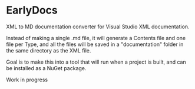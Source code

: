 # EarlyDocs

XML to MD documentation converter for Visual Studio XML documentation.

Instead of making a single .md file, it will generate a Contents file and one file per Type, and all the files will be saved in a "documentation" folder in the same directory as the XML file.

Goal is to make this into a tool that will run when a project is built, and can be installed as a NuGet package.

Work in progress

